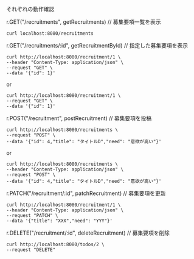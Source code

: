 それぞれの動作確認

r.GET("/recruitments", getRecruitments)        // 募集要項一覧を表示
````
curl localhost:8080/recruitments
````

r.GET("/recruitments/:id", getRecruitmentById) // 指定した募集要項を表示
````
curl http://localhost:8080/recruitment/1 \
--header "Content-Type: application/json" \
--request "GET" \
--data '{"id": 1}'
````
or
````
curl http://localhost:8080/recruitment/1 \
--request "GET" \
--data '{"id": 1}'
````

r.POST("/recruitment", postRecruitment) // 募集要項を投稿
````
curl http://localhost:8080/recruitments \
--request "POST" \
--data '{"id": 4,"title": "タイトルD","need": "意欲が高い"}'
````
or
````
curl http://localhost:8080/recruitments \
--header "Content-Type: application/json" \
--request "POST" \
--data '{"id": 4,"title": "タイトルD","need": "意欲が高い"}'
````

r.PATCH("/recruitment/:id", patchRecruitment)   // 募集要項を更新
````
curl http://localhost:8080/recruitment/1 \
--header "Content-Type: application/json" \
--request "PATCH" \
--data '{"title": "XXX","need": "YYY"}'
````

r.DELETE("/recruitment/:id", deleteRecruitment) // 募集要項を削除
````
curl http://localhost:8080/todos/2 \
--request "DELETE"
````
